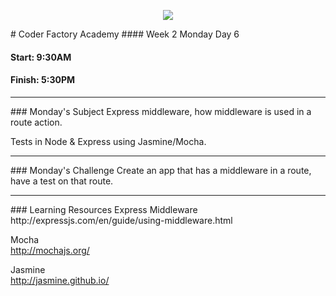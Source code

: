 <p align="center"><img src="https://github.com/coder-factory-academy/cf-guidline-css/blob/master/CFA.png"></p>
# Coder Factory Academy
#### Week 2 Monday Day 6

#### Start: 9:30AM
#### Finish: 5:30PM
<hr>
### Monday's Subject
Express middleware, how middleware is used in a route action.

Tests in Node & Express using Jasmine/Mocha.

<hr>
### Monday's Challenge
Create an app that has a middleware in a route, have a test on that route.

<hr>
### Learning Resources
Express Middleware <br>
http://expressjs.com/en/guide/using-middleware.html

Mocha <br>
http://mochajs.org/

Jasmine <br>
http://jasmine.github.io/
